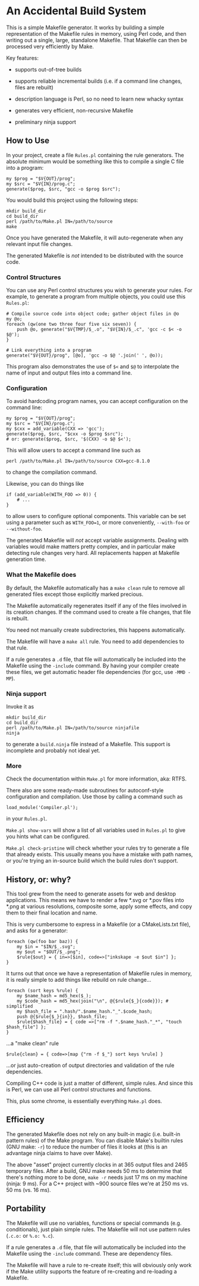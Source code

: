 An Accidental Build System
==========================

This is a simple Makefile generator. It works by building a simple
representation of the Makefile rules in memory, using Perl code, and
then writing out a single, large, standalone Makefile. That Makefile
can then be processed very efficiently by Make.

Key features:

* supports out-of-tree builds

* supports reliable incremental builds (i.e. if a command line
  changes, files are rebuilt)

* description language is Perl, so no need to learn new whacky syntax

* generates very efficient, non-recursive Makefile

* preliminary ninja support



How to Use
----------

In your project, create a file `Rules.pl` containing the rule
generators. The absolute minimum would be something like this to
compile a single C file into a program:

    my $prog = "$V{OUT}/prog";
    my $src = "$V{IN}/prog.c";
    generate($prog, $src, "gcc -o $prog $src");

You would build this project using the following steps:

    mkdir build_dir
    cd build_dir
    perl /path/to/Make.pl IN=/path/to/source
    make

Once you have generated the Makefile, it will auto-regenerate when any
relevant input file changes.

The generated Makefile is *not* intended to be distributed with the
source code.


### Control Structures

You can use any Perl control structures you wish to generate your
rules. For example, to generate a program from multiple objects, you
could use this `Rules.pl`:

    # Compile source code into object code; gather object files in @o
    my @o;
    foreach (qw(one two three four five six seven)) {
        push @o, generate("$V{TMP}/$_.o", "$V{IN}/$_.c", 'gcc -c $< -o $@');
    }

    # Link everything into a program
    generate("$V{OUT}/prog", [@o], 'gcc -o $@ '.join(' ', @o));

This program also demonstrates the use of `$<` and `$@` to interpolate
the name of input and output files into a command line.


### Configuration

To avoid hardcoding program names, you can accept configuration on the
command line:

    my $prog = "$V{OUT}/prog";
    my $src = "$V{IN}/prog.c";
    my $cxx = add_variable(CXX => 'gcc');
    generate($prog, $src, "$cxx -o $prog $src");
    # or: generate($prog, $src, '$(CXX) -o $@ $<');

This will allow users to accept a command line such as

    perl /path/to/Make.pl IN=/path/to/source CXX=gcc-8.1.0

to change the compilation command.

Likewise, you can do things like

    if (add_variable(WITH_FOO => 0)) {
        # ...
    }

to allow users to configure optional components. This variable can be
set using a parameter such as `WITH_FOO=1`, or more conveniently,
`--with-foo` or `--without-foo`.

The generated Makefile will *not* accept variable assignments. Dealing
with variables would make matters pretty complex, and in particular
make detecting rule changes very hard. All replacements happen at
Makefile generation time.


### What the Makefile does

By default, the Makefile automatically has a `make clean` rule to
remove all generated files except those explicitly marked precious.

The Makefile automatically regenerates itself if any of the files
involved in its creation changes. If the command used to create a file
changes, that file is rebuilt.

You need not manually create subdirectories, this happens
automatically.

The Makefile will have a `make all` rule. You need to add dependencies
to that rule.

If a rule generates a `.d` file, that file will automatically be
included into the Makefile using the `-include` command. By having
your compiler create these files, we get automatic header file
dependencies (for gcc, use `-MMD -MP`).


### Ninja support

Invoke it as

    mkdir build_dir
    cd build_dir
    perl /path/to/Make.pl IN=/path/to/source ninjafile
    ninja

to generate a `build.ninja` file instead of a Makefile. This support
is incomplete and probably not ideal yet.


### More

Check the documentation within `Make.pl` for more information, aka: RTFS.

There also are some ready-made subroutines for autoconf-style
configuration and compilation. Use those by calling a command such as

    load_module('Compiler.pl');

in your `Rules.pl`.

`Make.pl show-vars` will show a list of all variables used in
`Rules.pl` to give you hints what can be configured.

`Make.pl check-pristine` will check whether your rules try to generate
a file that already exists. This usually means you have a mistake with
path names, or you're trying an in-source build which the build rules
don't support.




History, or: why?
-----------------

This tool grew from the need to generate assets for web and desktop
applications. This means we have to render a few *.svg or *.pov files
into *.png at various resolutions, composite some, apply some effects,
and copy them to their final location and name.

This is very cumbersome to express in a Makefile (or a CMakeLists.txt
file), and asks for a generator:

    foreach (qw(foo bar baz)) {
        my $in = "$IN/$_.svg";
        my $out = "$OUT/$_.png";
        $rule{$out} = { in=>[$in], code=>["inkskape -e $out $in"] };
    }

It turns out that once we have a representation of Makefile rules in
memory, it is really simple to add things like rebuild on rule change...

    foreach (sort keys %rule) {
        my $name_hash = md5_hex($_);
        my $code_hash = md5_hex(join("\n", @{$rule{$_}{code}}); # simplified
        my $hash_file = ".hash/".$name_hash."_".$code_hash;
        push @{$rule{$_}{in}}, $hash_file;
        $rule{$hash_file} = { code =>["rm -f ".$name_hash."_*", "touch $hash_file"] };
    }

...a "make clean" rule

    $rule{clean} = { code=>[map {"rm -f $_"} sort keys %rule] }

...or just auto-creation of output directories and validation of the
rule dependencies.

Compiling C++ code is just a matter of different, simple rules. And
since this is Perl, we can use all Perl control structures and
functions.

This, plus some chrome, is essentially everything `Make.pl` does.



Efficiency
-----------

The generated Makefile does not rely on any built-in magic (i.e.
built-in pattern rules) of the Make program. You can disable Make's
builtin rules (GNU make: `-r`) to reduce the number of files it looks
at (this is an advantage ninja claims to have over Make).

The above "asset" project currently clocks in at 365 output files and
2465 temporary files. After a build, GNU make needs 50 ms to determine
that there's nothing more to be done, `make -r` needs just 17 ms on my
machine (ninja: 9 ms). For a C++ project with ~900 source files we're
at 250 ms vs. 50 ms (vs. 16 ms).



Portability
------------

The Makefile will use no variables, functions or special commands
(e.g. conditionals), just plain simple rules. The Makefile will not
use pattern rules (`.c.o:` or `%.o: %.c`).

If a rule generates a `.d` file, that file will automatically be
included into the Makefile using the `-include` command. These are
dependency files.

The Makefile will have a rule to re-create itself; this will obviously
only work if the Make utility supports the feature of re-creating and
re-loading a Makefile.
